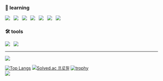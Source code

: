 ### 🌱 learning



<p align="left">
<img src="https://img.shields.io/badge/JavaScript-F7DF1E?style=flat-square&logo=JavaScript&logoColor=white"/></a> &nbsp
<img src="https://img.shields.io/badge/Typescript-3178C6?style=flat-square&logo=TypeScript&logoColor=white"/></a> &nbsp
<img src="https://img.shields.io/badge/C++-00599C?style=flat-square&logo=c%2B%2B&l&logoColor=white"/></a> &nbsp
<img src="https://img.shields.io/badge/Node.js-339933?style=flat-square&logo=Node.js&logoColor=white"/></a> &nbsp
<img src="https://img.shields.io/badge/Express-000000?style=flat-square&logo=Express&logoColor=white"/></a> &nbsp
<img src="https://img.shields.io/badge/React-61DAFB?style=flat-square&logo=React&logoColor=white"/></a> &nbsp
<img src="https://img.shields.io/badge/Mysql-4479A1?style=flat-square&logo=Mysql&logoColor=white"/></a> &nbsp

### 🛠️ tools

<p align="left">
<img src="https://img.shields.io/badge/Visual Studio Code-007ACC?style=flat-square&logo=Visual%20Studio%20Code&logoColor=white"/></a> &nbsp
<img src="https://img.shields.io/badge/Git-F05032?style=flat-square&logo=Git&logoColor=white"/></a> &nbsp
<hr>

<!--[![Hits](https://hits.seeyoufarm.com/api/count/incr/badge.svg?url=https%3A%2F%2Fgithub.com%2Fkyungparkmin&count_bg=%233D67C8&title_bg=%23555555&icon=github.svg&icon_color=%23FFFFFF&title=Github&edge_flat=false)](https://hits.seeyoufarm.com)-->

<img src="https://github-readme-stats.vercel.app/api?username=kyungparkmin&hide=stars&show_icons=true&count_private=true&theme=radical"/></a>

[![Top Langs](https://github-readme-stats.vercel.app/api/top-langs/?username=kyungparkmin)](https://github.com/anuraghazra/github-readme-stats)
[![Solved.ac
프로필](http://mazassumnida.wtf/api/v2/generate_badge?boj=kyungparkmin)](https://solved.ac/kyungparkmin)
[![trophy](https://github-profile-trophy.vercel.app/?username=kyungparkmin&theme=onedark)](https://github.com/kyungparkmin/github-profile-trophy)<br />
![](https://gh-hits.nomadcoders.workers.dev/view?username=kyungparkmin)






<!--
**kyungparkmin/kyungparkmin** is a ✨ _special_ ✨ repository because its `README.md` (this file) appears on your GitHub profile.

Here are some ideas to get you started:

- 🔭 I’m currently working on ...
- 🌱 I’m currently learning ...
- 👯 I’m looking to collaborate on ...
- 🤔 I’m looking for help with ...
- 💬 Ask me about ...
- 📫 How to reach me: ...
- 😄 Pronouns: ...
- ⚡ Fun fact: ...
-->
